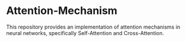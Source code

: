 # Attention-Mechanism
This repository provides an implementation of attention mechanisms in neural networks, specifically Self-Attention and Cross-Attention.
